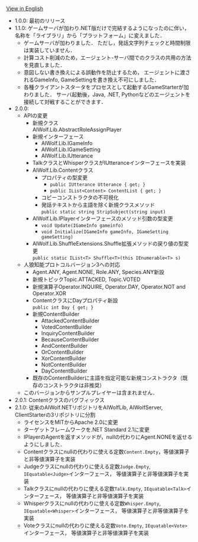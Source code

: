﻿[View in English](README.md)
* 1.0.0: 最初のリリース
* 1.1.0: ゲームサーバが加わり.NET版だけで完結するようになったのに伴い，
名称を「ライブラリ」から「プラットフォーム」に変えました．
  * ゲームサーバが加わりました．
ただし，発話文字列チェックと時間制限は実装していません．
  * 計算コスト削減のため，エージェント-サーバ間でのクラスの共用の方法を見直しました．
  * 意図しない書き換えによる誤動作を防止するため，
エージェントに渡されるGameInfo, GameSettingを書き換え不可にしました．
  * 各種クライアントスタータをプロセスとして起動するGameStarterが加わりました．
サーバ起動後，Java, .NET, Pythonなどのエージェントを接続して対戦することができます．
* 2.0.0:
  * APIの変更
    * 新規クラス  
      AIWolf.Lib.AbstractRoleAssignPlayer
    * 新規インターフェース
      * AIWolf.Lib.IGameInfo
      * AIWolf.Lib.IGameSetting
      * AIWolf.Lib.IUtterance
    * TalkクラスとWhisperクラスがIUtteranceインターフェースを実装
    * AIWolf.Lib.Contentクラス
      * プロパティの型変更
        * `public IUtterance Utterance { get; }`
        * `public IList<Content> ContentList { get; }`
      * コピーコンストラクタの不可視化
      * 発話テキストから主語を除く新規クラスメソッド  
        `public static string StripSubject(string input)`
    * AIWolf.Lib.IPlayerインターフェースのメソッド引数の型変更
      * `void Update(IGameInfo gameinfo)`
      * `void Initialize(IGameInfo gameInfo, IGameSetting gameSetting)`
    * AIWolf.Lib.ShuffleExtensions.Shuffle拡張メソッドの戻り値の型変更  
      `public static IList<T> Shuffle<T>(this IEnumerable<T> s)`
  * 人狼知能プロトコルバージョン3への対応
    * Agent.ANY, Agent.NONE, Role.ANY, Species.ANY新設
    * 新規トピックTopic.ATTACKED, Topic.VOTED
    * 新規演算子Operator.INQUIRE, Operator.DAY, Operator.NOT and Operator.XOR
    * ContentクラスにDayプロパティ新設  
      `public int Day { get; }`
    * 新規ContentBuilder
      * AttackedContentBuilder
      * VotedContentBuilder
      * InquiryContentBuilder
      * BecauseContentBuilder
      * AndContentBuilder
      * OrContentBuilder
      * XorContentBuilder
      * NotContentBuilder
      * DayContentBuilder
    * 既存のContentBuilderに主語を指定可能な新規コンストラクタ（既存のコンストラクタは非推奨）
  * このバージョンからサンプルプレイヤーは含まれません．
* 2.0.1: Contentクラスのバグフィックス
* 2.1.0: 従来のAIWolf.NETリポジトリをAIWolfLib, AIWolfServer, ClientStarterの3リポジトリに分割
  * ライセンスをMITからApache 2.0に変更
  * ターゲットフレームワークを.NET Standard 2.1に変更
  * IPlayerのAgentを返すメソッドが，nullの代わりにAgent.NONEを返せるようにしました．
  * Contentクラスにnullの代わりに使える定数`Content.Empty`，等値演算子と非等値演算子を実装
  * Judgeクラスにnullの代わりに使える定数`Judge.Empty`, `IEquatable<Judge>`インターフェース，
    等値演算子と非等値演算子を実装
  * Talkクラスにnullの代わりに使える定数`Talk.Empty`, `IEquatable<Talk>`インターフェース，
    等値演算子と非等値演算子を実装
  * Whisperクラスにnullの代わりに使える定数`Whisper.Empty`, `IEquatable<Whisper>`インターフェース，
    等値演算子と非等値演算子を実装
  * Voteクラスにnullの代わりに使える定数`Vote.Empty`, `IEquatable<Vote>`インターフェース，
    等値演算子と非等値演算子を実装
